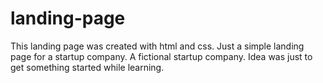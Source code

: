 # landing-page

This landing page was created with html and css. Just a simple landing page for a startup company.
A fictional startup company. Idea was just to get something started while learning.
